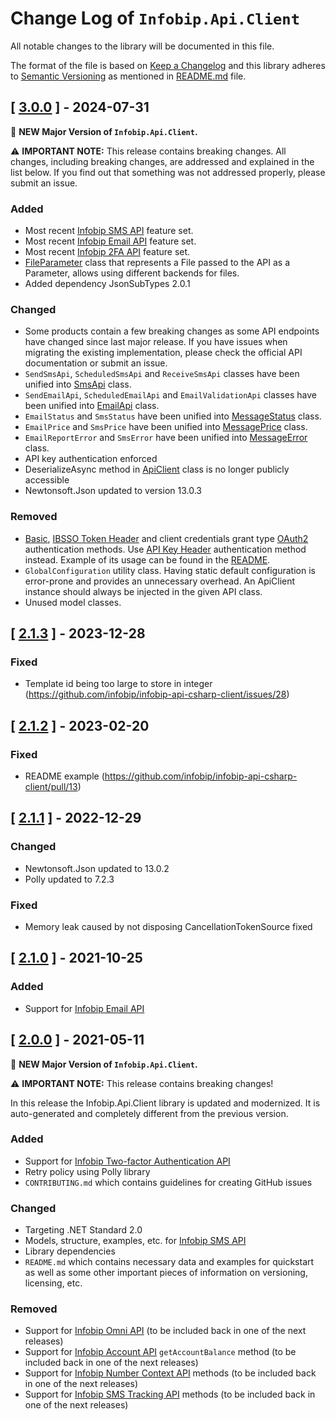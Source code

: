 # Change Log of `Infobip.Api.Client`

All notable changes to the library will be documented in this file.

The format of the file is based on [Keep a Changelog](http://keepachangelog.com/)
and this library adheres to [Semantic Versioning](http://semver.org/) as mentioned in [README.md][readme] file.

## [ [3.0.0](https://github.com/infobip/infobip-api-csharp-client/releases/tag/v3.0.0) ] - 2024-07-31

🎉 **NEW Major Version of `Infobip.Api.Client`.**

⚠️ **IMPORTANT NOTE:** This release contains breaking changes.
All changes, including breaking changes, are addressed and explained in the list below.
If you find out that something was not addressed properly, please submit an issue.

### Added
- Most recent [Infobip SMS API](https://www.infobip.com/docs/api/channels/sms) feature set.
- Most recent [Infobip Email API](https://www.infobip.com/docs/api/channels/email) feature set.
- Most recent [Infobip 2FA API](https://www.infobip.com/docs/api/platform/2fa) feature set.
- [FileParameter](https://github.com/infobip/infobip-api-csharp-client/blob/master/src/Infobip.Api.Client/Client/FileParameter.cs) class that represents a File passed to the API as a Parameter, allows using different backends for files.
- Added dependency JsonSubTypes 2.0.1

### Changed
- Some products contain a few breaking changes as some API endpoints have changed since last major release. If you have issues when migrating the existing implementation, please check the official API documentation or submit an issue.
- `SendSmsApi`, `ScheduledSmsApi` and `ReceiveSmsApi` classes have been unified into [SmsApi](https://github.com/infobip/infobip-api-csharp-client/blob/master/src/Infobip.Api.Client/Api/SmsApi.cs) class.
- `SendEmailApi`, `ScheduledEmailApi` and `EmailValidationApi` classes have been unified into [EmailApi](https://github.com/infobip/infobip-api-csharp-client/blob/master/src/Infobip.Api.Client/Api/EmailApi.cs) class.
- `EmailStatus` and `SmsStatus` have been unified into [MessageStatus](https://github.com/infobip/infobip-api-csharp-client/blob/master/src/Infobip.Api.Client/Model/MessageStatus.cs) class.
- `EmailPrice` and `SmsPrice` have been unified into [MessagePrice](https://github.com/infobip/infobip-api-csharp-client/blob/master/src/Infobip.Api.Client/Model/MessagePrice.cs) class.
- `EmailReportError` and `SmsError` have been unified into [MessageError](https://github.com/infobip/infobip-api-csharp-client/blob/master/src/Infobip.Api.Client/Model/MessageError.cs) class.
- API key authentication enforced
- DeserializeAsync method in [ApiClient](https://github.com/infobip/infobip-api-csharp-client/blob/master/src/Infobip.Api.Client/Client/ApiClient.cs) class is no longer publicly accessible
- Newtonsoft.Json updated to version 13.0.3

### Removed
- [Basic](https://www.infobip.com/docs/essentials/api-essentials/api-authentication#basic), [IBSSO Token Header](https://www.infobip.com/docs/essentials/api-essentials/api-authentication#ibsso-token-header) and client credentials grant type [OAuth2](https://www.infobip.com/docs/essentials/api-essentials/api-authentication#oauth-20) authentication methods. Use [API Key Header](https://www.infobip.com/docs/essentials/api-essentials/api-authentication#api-key-header) authentication method instead. Example of its usage can be found in the [README](https://github.com/infobip/infobip-api-csharp-client/blob/master/README.md#Quickstart).
- `GlobalConfiguration` utility class. Having static default configuration is error-prone and provides an unnecessary overhead. An ApiClient instance should always be injected in the given API class.
- Unused model classes.

## [ [2.1.3](https://github.com/infobip/infobip-api-csharp-client/releases/tag/v2.1.3) ] - 2023-12-28

### Fixed
- Template id being too large to store in integer (https://github.com/infobip/infobip-api-csharp-client/issues/28)

## [ [2.1.2](https://github.com/infobip/infobip-api-csharp-client/releases/tag/v2.1.2) ] - 2023-02-20

### Fixed
- README example (https://github.com/infobip/infobip-api-csharp-client/pull/13)

## [ [2.1.1](https://github.com/infobip/infobip-api-csharp-client/releases/tag/v2.1.1) ] - 2022-12-29

### Changed
- Newtonsoft.Json updated to 13.0.2
- Polly updated to 7.2.3

### Fixed
- Memory leak caused by not disposing CancellationTokenSource fixed

## [ [2.1.0](https://github.com/infobip/infobip-api-csharp-client/releases/tag/v2.1.0) ] - 2021-10-25

### Added
- Support for [Infobip Email API](https://www.infobip.com/docs/api#channels/email)


## [ [2.0.0](https://github.com/infobip/infobip-api-csharp-client/releases/tag/v2.0.0) ] - 2021-05-11

🎉 **NEW Major Version of `Infobip.Api.Client`.**

⚠ **IMPORTANT NOTE:** This release contains breaking changes!

In this release the Infobip.Api.Client library is updated and modernized. It is auto-generated and completely different from the previous version.

### Added
- Support for [Infobip Two-factor Authentication API](https://www.infobip.com/docs/api#channels/sms/send-2fa-pin-code-over-sms)
- Retry policy using Polly library
- `CONTRIBUTING.md` which contains guidelines for creating GitHub issues

### Changed
- Targeting .NET Standard 2.0
- Models, structure, examples, etc. for [Infobip SMS API](https://www.infobip.com/docs/api#channels/sms)
- Library dependencies
- `README.md` which contains necessary data and examples for quickstart as well as some other important pieces of information on versioning, licensing, etc.

### Removed
- Support for [Infobip Omni API](https://www.infobip.com/docs/api#channels/omni-failover) (to be included back in one of the next releases)
- Support for [Infobip Account API](https://www.infobip.com/docs/api#platform-&-connectivity/account-management) `getAccountBalance` method (to be included back in one of the next releases)
- Support for [Infobip Number Context API](https://www.infobip.com/docs/api#platform-&-connectivity/number-lookup) methods (to be included back in one of the next releases)
- Support for [Infobip SMS Tracking API](https://www.infobip.com/docs/sms/tracking) methods (to be included back in one of the next releases)

[readme]: README.md
